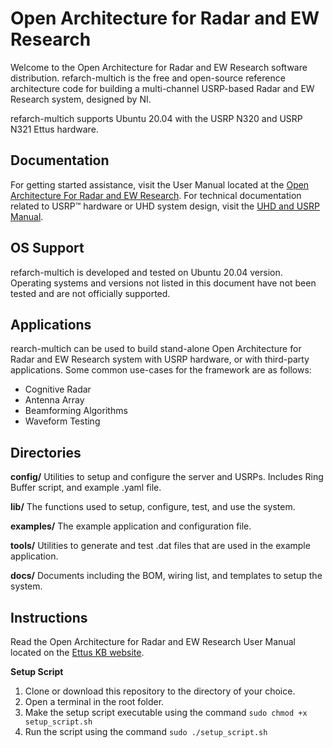 # Open Architecture for Radar and EW Research

Welcome to the Open Architecture for Radar and EW Research software distribution. refarch-multich is the free and open-source reference architecture code for building a multi-channel USRP-based Radar and EW Research system, designed by NI.

refarch-multich supports Ubuntu 20.04 with the USRP N320 and USRP N321 Ettus hardware.

## Documentation

For getting started assistance, visit the User Manual located at the [Open Architecture For Radar and EW Research](http://kb.ettus.com/Open_Architecture_For_Radar_and_EW_Research). For technical documentation related to USRP™ hardware or UHD system design, visit the [UHD and USRP Manual](http://files.ettus.com/manual/).

## OS Support

refarch-multich is developed and tested on Ubuntu 20.04 version. Operating systems and versions not listed in this document have not been tested and are not officially supported.

## Applications

rearch-multich can be used to build stand-alone Open Architecture for Radar and EW Research system with USRP hardware, or with third-party applications. Some common use-cases for the framework are as follows:

- Cognitive Radar
- Antenna Array
- Beamforming Algorithms 
- Waveform Testing

## Directories

**config/**
Utilities to setup and configure the server and USRPs. Includes Ring Buffer script, and example .yaml file.

**lib/**
The functions used to setup, configure, test, and use the system.

**examples/**
The example application and configuration file.

**tools/**
Utilities to generate and test .dat files that are used in the example application.

**docs/**
Documents including the BOM, wiring list, and templates to setup the system.


## Instructions

Read the Open Architecture for Radar and EW Research User Manual located on the [Ettus KB website](http://kb.ettus.com/Open_Architecture_For_Radar_and_EW_Research). 

**Setup Script**
1. Clone or download this repository to the directory of your choice.
2. Open a terminal in the root folder.
3. Make the setup script executable using the command `sudo chmod +x setup_script.sh`
4. Run the script using the command `sudo ./setup_script.sh`

